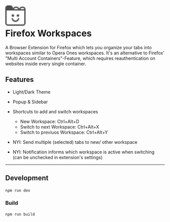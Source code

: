 # <img src="https://raw.githubusercontent.com/JVariance/Firefox-Workspaces/5ea333ff29c10c526ab9c1d96c2c66ed02253ec7/public/icon/workspaces.svg" width="64"/><br/> Firefox Workspaces

A Browser Extension for Firefox which lets you organize your tabs into workspaces similar to Opera Ones workspaces. It's an alternative to Firefox' "Multi Account Containers"-Feature, which requires reauthentication on websites inside every single container.

## Features

 - Light/Dark Theme
 - Popup & Sidebar
 - Shortcuts to add and switch workspaces
    - New Workspace: Ctrl+Alt+D
    - Switch to next Workspace: Ctrl+Alt+X
    - Switch to previuos Workspace: Ctrl+Alt+Y

 - NYI: Send multiple (selected) tabs to new/ other workspace
 - NYI: Notification informs which workspace is active when switching (can be unchecked in extension's settings)

_______________________________________

## Development

``` 
npm run dev
```

### Build

```
npm run build
```
